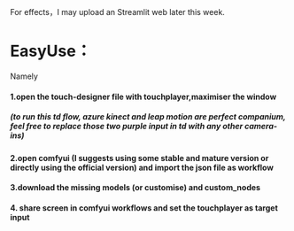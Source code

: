 For effects，I may upload an Streamlit web later this week. 

# EasyUse：
Namely
#### 1.open the touch-designer file with touchplayer,maximiser the window
##### (to run this td flow, azure kinect and leap motion are perfect companium, feel free to replace those two purple input in td with any other camera-ins)
#### 2.open comfyui (I suggests using some stable and mature version or directly using the official version) and import the json file as workflow
#### 3.download the missing models (or customise) and custom_nodes
#### 4. share screen in comfyui workflows and set the touchplayer as target input
